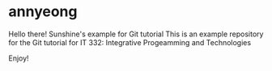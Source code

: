 # annyeong
Hello there!
Sunshine's example for Git tutorial
This is an example repository for the Git tutorial for IT 332: Integrative Progeamming and Technologies

Enjoy! 

